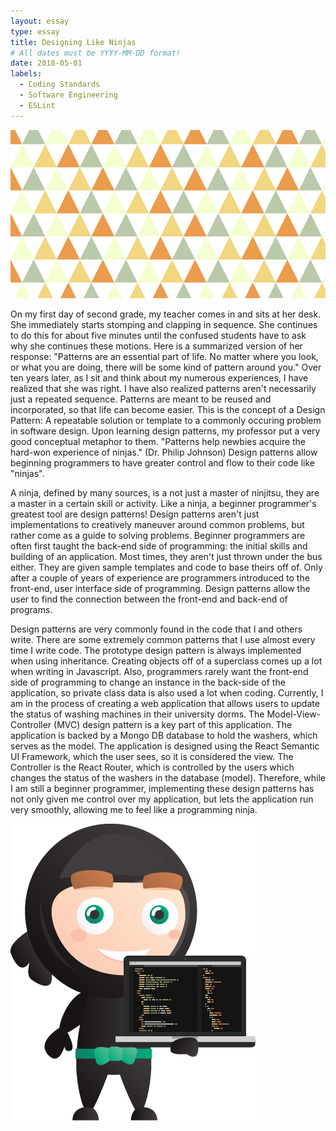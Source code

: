 ```yaml
---
layout: essay
type: essay
title: Designing Like Ninjas
# All dates must be YYYY-MM-DD format!
date: 2018-05-01
labels:
  - Coding Standards
  - Software Engineering
  - ESLint
---
```


<img class="ui medium image" src="../images/PATTERN.jpg">

On my first day of second grade, my teacher comes in and sits at her desk. She immediately starts stomping and clapping in sequence. She continues to do this for about five minutes until the confused students have to ask why she continues these motions. Here is a summarized version of her response: "Patterns are an essential part of life. No matter where you look, or what you are doing, there will be some kind of pattern around you." Over ten years later, as I sit and think about my numerous experiences, I have realized that she was right. I have also realized patterns aren't necessarily just a repeated sequence. Patterns are meant to be reused and incorporated, so that life can become easier. This is the concept of a Design Pattern: A repeatable solution or template to a commonly occuring problem in software design. Upon learning design patterns, my professor put a very good conceptual metaphor to them. "Patterns help newbies acquire the hard-won experience of ninjas." (Dr. Philip Johnson) Design patterns allow beginning programmers to have greater control and flow to their code like "ninjas".

A ninja, defined by many sources, is a not just a master of ninjitsu, they are a master in a certain skill or activity. Like a ninja, a beginner programmer's greatest tool are design patterns! Design patterns aren't just implementations to creatively maneuver around common problems, but rather come as a guide to solving problems. Beginner programmers are often first taught the back-end side of programming: the initial skills and building of an application. Most times, they aren't just thrown under the bus either. They are given sample templates and code to base theirs off of. Only after a couple of years of experience are programmers introduced to the front-end, user interface side of programming. Design patterns allow the user to find the connection between the front-end and back-end of programs. 

Design patterns are very commonly found in the code that I and others write. There are some extremely common patterns that I use almost every time I write code. The prototype design pattern is always implemented when using inheritance. Creating objects off of a superclass comes up a lot when writing in Javascript. Also, programmers rarely want the front-end side of programming to change an instance in the back-side of the application, so private class data is also used a lot when coding. Currently, I am in the process of creating a web application that allows users to update the status of washing machines in their university dorms. The Model-View-Controller (MVC) design pattern is a key part of this application. The application is backed by a Mongo DB database to hold the washers, which serves as the model. The application is designed using the React Semantic UI Framework, which the user sees, so it is considered the view. The Controller is the React Router, which is controlled by the users which changes the status of the washers in the database (model). Therefore, while I am still a beginner programmer, implementing these design patterns has not only given me control over my application, but lets the application run very smoothly, allowing me to feel like a programming ninja.

<img class="ui medium left floated rounded image" src="../images/ninja.png">
